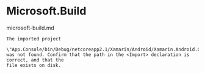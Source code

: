 # Microsoft.Build

microsoft-build.md

```
The imported project 
    \"App.Console/bin/Debug/netcoreapp2.1/Xamarin/Android/Xamarin.Android.CSharp.targets\" 
was not found. Confirm that the path in the <Import> declaration is correct, and that the 
file exists on disk.
```
